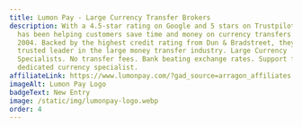 ```yaml
---
title: Lumon Pay - Large Currency Transfer Brokers
description: With a 4.5-star rating on Google and 5 stars on Trustpilot, TorFX
  has been helping customers save time and money on currency transfers since
  2004. Backed by the highest credit rating from Dun & Bradstreet, they are a
  trusted leader in the large money transfer industry. Large Currency
  Specialists. No transfer fees. Bank beating exchange rates. Support from a
  dedicated currency specialist.
affiliateLink: https://www.lumonpay.com/?gad_source=arragon_affiliates
imageAlt: Lumon Pay Logo
badgeText: New Entry
image: /static/img/lumonpay-logo.webp
order: 4
---
```

